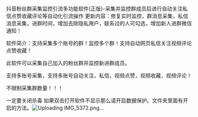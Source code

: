 抖音粉丝群采集监控引流多功能软件(正版)-采集并监控群成员后进行自动关注私信点赞收藏评论等自动化引流操作
更新内容：修复实时监控，群消息采集，私信消息采集，进群时间，增加去除隐私用户，联系过的人可勾选，增加新人进群微信通知！

软件简介：支持采集多个账号的群！监控多个群！支持自动网页私信关注视频评论点赞收藏！

此软件可以采集自己加入的粉丝群并监控新进群成员。

支持多账号采集，支持多账号自动关注，私信，视频点赞，视频收藏，视频评论！

不限制采集群数量！！！

一定要关闭杀毒 如果双击打开软件不显示那么请开启数据保护。文件夹里面有开启的方法。![Uploading IMG_5372.png…]()

